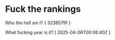 # Fuck the rankings

Who the hell am I?
{ 32385791 }

What fucking year is it?
[ 2025-04-06T00:06:40Z ]
